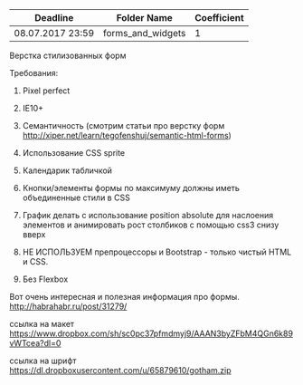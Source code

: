 Deadline         | Folder Name       | Coefficient
-----------------|-------------------|---------------
08.07.2017 23:59 | forms_and_widgets | 1


Верстка стилизованных форм

Требования:

1) Pixel perfect

2) IE10+

3) Семантичность (смотрим статьи про верстку форм http://xiper.net/learn/tegofenshuj/semantic-html-forms)

4) Использование CSS sprite 

5) Календарик табличкой

6) Кнопки/элементы формы по максимуму должны иметь объединенные стили в CSS 

7) График делать с использование position absolute для наслоения элементов и анимировать рост столбиков с помощью css3 снизу вверх

8) НЕ ИСПОЛЬЗУЕМ препроцессоры и Bootstrap - только чистый HTML и CSS.

9) Без Flexbox



Вот очень интересная и полезная
 информация про формы.
http://habrahabr.ru/post/31279/


ссылка на макет
https://www.dropbox.com/sh/sc0pc37pfmdmyj9/AAAN3byZFbM4QGn6k89vWTcea?dl=0

ссылка на шрифт https://dl.dropboxusercontent.com/u/65879610/gotham.zip
